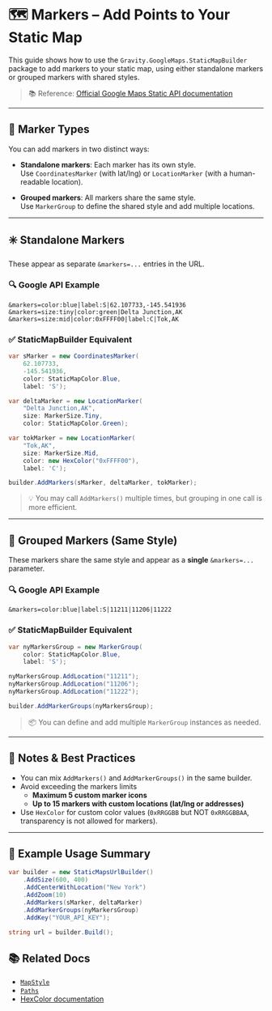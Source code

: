 ﻿# 🗺️ Markers – Add Points to Your Static Map

This guide shows how to use the `Gravity.GoogleMaps.StaticMapBuilder` package to add markers to your static map, using either standalone markers or grouped markers with shared styles.

> 📚 Reference: [Official Google Maps Static API documentation](https://developers.google.com/maps/documentation/maps-static/start#Markers)

---

## 🎯 Marker Types

You can add markers in two distinct ways:

- **Standalone markers**: Each marker has its own style.  
  Use `CoordinatesMarker` (with lat/lng) or `LocationMarker` (with a human-readable location).

- **Grouped markers**: All markers share the same style.  
  Use `MarkerGroup` to define the shared style and add multiple locations.

---

## ✳️ Standalone Markers

These appear as separate `&markers=...` entries in the URL.

### 🔍 Google API Example

```
&markers=color:blue|label:S|62.107733,-145.541936
&markers=size:tiny|color:green|Delta Junction,AK
&markers=size:mid|color:0xFFFF00|label:C|Tok,AK
```

### ✅ StaticMapBuilder Equivalent

```csharp
var sMarker = new CoordinatesMarker(
    62.107733,
    -145.541936,
    color: StaticMapColor.Blue,
    label: 'S');

var deltaMarker = new LocationMarker(
    "Delta Junction,AK",
    size: MarkerSize.Tiny,
    color: StaticMapColor.Green);

var tokMarker = new LocationMarker(
    "Tok,AK",
    size: MarkerSize.Mid,
    color: new HexColor("0xFFFF00"),
    label: 'C');

builder.AddMarkers(sMarker, deltaMarker, tokMarker);
```

> 💡 You may call `AddMarkers()` multiple times, but grouping in one call is more efficient.

---

## 👥 Grouped Markers (Same Style)

These markers share the same style and appear as a **single** `&markers=...` parameter.

### 🔍 Google API Example

```text
&markers=color:blue|label:S|11211|11206|11222
```

### ✅ StaticMapBuilder Equivalent

```csharp
var nyMarkersGroup = new MarkerGroup(
    color: StaticMapColor.Blue,
    label: 'S');

nyMarkersGroup.AddLocation("11211");
nyMarkersGroup.AddLocation("11206");
nyMarkersGroup.AddLocation("11222");

builder.AddMarkerGroups(nyMarkersGroup);
```

> 📦 You can define and add multiple `MarkerGroup` instances as needed.

---

## 🧠 Notes & Best Practices

* You can mix `AddMarkers()` and `AddMarkerGroups()` in the same builder.
* Avoid exceeding the markers limits 
    * **Maximum 5 custom marker icons**
    * **Up to 15 markers with custom locations (lat/lng or addresses)**
* Use `HexColor` for custom color values (`0xRRGGBB` but NOT `0xRRGGBBAA`, transparency is not allowed for markers).

---

## 📌 Example Usage Summary

```csharp
var builder = new StaticMapsUrlBuilder()
    .AddSize(600, 400)
    .AddCenterWithLocation("New York")
    .AddZoom(10)
    .AddMarkers(sMarker, deltaMarker)
    .AddMarkerGroups(nyMarkersGroup)
    .AddKey("YOUR_API_KEY");

string url = builder.Build();
```

## 📚 Related Docs

* [`MapStyle`](./MapStyle.md)
* [`Paths`](./Paths.md)
* [HexColor documentation](https://developers.google.com/maps/documentation/maps-static/start#Color)